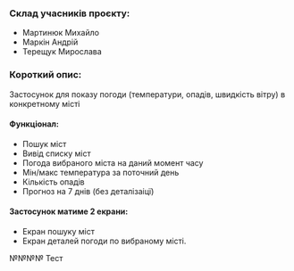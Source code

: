 ### Склад учасників проєкту:
- Мартинюк Михайло
- Маркін Андрій
- Терещук Мирослава

### Короткий опис:
Застосунок для показу погоди (температури, опадів, швидкість вітру) в конкретному місті

#### Функціонал:
- Пошук міст
- Вивід списку міст
- Погода вибраного міста на даний момент часу
- Мін/макс температура за поточний день 
- Кількість опадів
- Прогноз на 7 днів (без деталізаіцї)
 
#### Застосунок матиме 2 екрани:
- Екран пошуку міст
- Екран деталей погоди по вибраному місті.

№№№№ Тест
